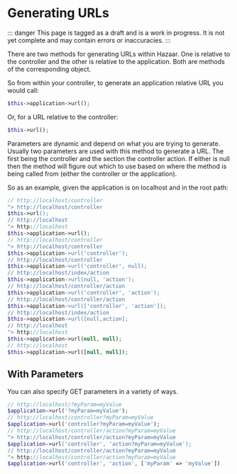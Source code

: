 # Generating URLs

::: danger
This page is tagged as a draft and is a work in progress.  It is not yet complete and may contain errors or inaccuracies.
:::

There are two methods for generating URLs within Hazaar. One is relative to the controller and the other is relative to the application. Both are methods of the corresponding object.

So from within your controller, to generate an application relative URL you would call:

```php
$this->application->url();
```

Or, for a URL relative to the controller:

```php
$this->url();
```

Parameters are dynamic and depend on what you are trying to generate. Usually two parameters are used with this method to generate a URL. The first being the controller and the section the controller action. If either is null then the method will figure out which to use based on where the method is being called from (either the controller or the application).

So as an example, given the application is on localhost and in the root path:

```php
// http://localhost/controller
"> http://localhost/controller
$this->url(); 
// http://localhost
"> http://localhost
$this->application->url();                              
// http://localhost/controller
"> http://localhost/controller
$this->application->url('controller');    
// http://localhost/controller              
$this->application->url('controller', null);
// http://localhost/index/action            
$this->application->url(null, 'action');                
// http://localhost/controller/action
$this->application->url('controller', 'action');       
// http://localhost/controller/action 
$this->application->url(['controller', 'action']);
// http://localhost/index/action
$this->application->url([null,action];
// http://localhost
"> http://localhost
$this->application->url(null, null);       
// http://localhost             
$this->application->url([null, null]);
```

## With Parameters

You can also specify GET parameters in a variety of ways.

```php
// http://localhost/?myParam=myValue
$application->url('?myParam=myValue');
// http://localhost/controller?myParam=myValue
$application->url('controller?myParam=myValue');                             
// http://localhost/controller/action?myParam=myValue
"> http://localhost/controller/action?myParam=myValue
$application->url('controller', 'action?myParam=myValue');                   
// http://localhost/controller/action?myParam=myValue
"> http://localhost/controller/action?myParam=myValue
$application->url('controller', 'action', ['myParam' => 'myValue'])
```